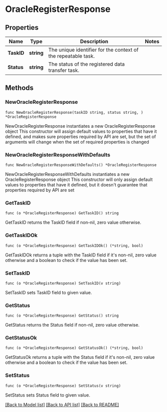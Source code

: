 # OracleRegisterResponse

## Properties

Name | Type | Description | Notes
------------ | ------------- | ------------- | -------------
**TaskID** | **string** | The unique identifier for the context of the repeatable task. | 
**Status** | **string** | The status of the registered data transfer task. | 

## Methods

### NewOracleRegisterResponse

`func NewOracleRegisterResponse(taskID string, status string, ) *OracleRegisterResponse`

NewOracleRegisterResponse instantiates a new OracleRegisterResponse object
This constructor will assign default values to properties that have it defined,
and makes sure properties required by API are set, but the set of arguments
will change when the set of required properties is changed

### NewOracleRegisterResponseWithDefaults

`func NewOracleRegisterResponseWithDefaults() *OracleRegisterResponse`

NewOracleRegisterResponseWithDefaults instantiates a new OracleRegisterResponse object
This constructor will only assign default values to properties that have it defined,
but it doesn't guarantee that properties required by API are set

### GetTaskID

`func (o *OracleRegisterResponse) GetTaskID() string`

GetTaskID returns the TaskID field if non-nil, zero value otherwise.

### GetTaskIDOk

`func (o *OracleRegisterResponse) GetTaskIDOk() (*string, bool)`

GetTaskIDOk returns a tuple with the TaskID field if it's non-nil, zero value otherwise
and a boolean to check if the value has been set.

### SetTaskID

`func (o *OracleRegisterResponse) SetTaskID(v string)`

SetTaskID sets TaskID field to given value.


### GetStatus

`func (o *OracleRegisterResponse) GetStatus() string`

GetStatus returns the Status field if non-nil, zero value otherwise.

### GetStatusOk

`func (o *OracleRegisterResponse) GetStatusOk() (*string, bool)`

GetStatusOk returns a tuple with the Status field if it's non-nil, zero value otherwise
and a boolean to check if the value has been set.

### SetStatus

`func (o *OracleRegisterResponse) SetStatus(v string)`

SetStatus sets Status field to given value.



[[Back to Model list]](../README.md#documentation-for-models) [[Back to API list]](../README.md#documentation-for-api-endpoints) [[Back to README]](../README.md)


